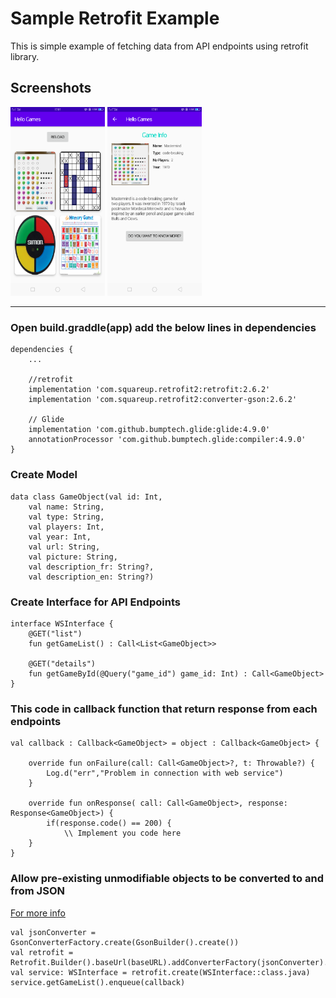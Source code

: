 # Sample Retrofit Example
This is simple example of fetching data from API endpoints using retrofit library.
## Screenshots
<img src="https://github.com/BibekLama/sample_retrofit_example/blob/master/app/assets/Screenshot_2020-07-07-17-01-08-90.png" width="30%" title="Splash Screen" alt="Screenshots"></img> 
<img src="https://github.com/BibekLama/sample_retrofit_example/blob/master/app/assets/Screenshot_2020-07-07-17-01-15-36.png" width="30%" title="Splash Screen" alt="Screenshots"></img>

***

### Open build.graddle(app) add the below lines in dependencies
    dependencies {
        ...

        //retrofit
        implementation 'com.squareup.retrofit2:retrofit:2.6.2'
        implementation 'com.squareup.retrofit2:converter-gson:2.6.2'

        // Glide
        implementation 'com.github.bumptech.glide:glide:4.9.0'
        annotationProcessor 'com.github.bumptech.glide:compiler:4.9.0'
    }
### Create Model
    data class GameObject(val id: Int,
        val name: String,
        val type: String,
        val players: Int,
        val year: Int,
        val url: String,
        val picture: String,
        val description_fr: String?,
        val description_en: String?)

### Create Interface for API Endpoints

    interface WSInterface {
        @GET("list")
        fun getGameList() : Call<List<GameObject>>

        @GET("details")
        fun getGameById(@Query("game_id") game_id: Int) : Call<GameObject>
    }

### This code in callback function that return response from each endpoints

    val callback : Callback<GameObject> = object : Callback<GameObject> {

        override fun onFailure(call: Call<GameObject>?, t: Throwable?) {
            Log.d("err","Problem in connection with web service")
        }

        override fun onResponse( call: Call<GameObject>, response: Response<GameObject>) {
            if(response.code() == 200) {
                \\ Implement you code here
        }
    }


### Allow pre-existing unmodifiable objects to be converted to and from JSON
[For more info](https://github.com/google/gson)

    val jsonConverter = GsonConverterFactory.create(GsonBuilder().create())
    val retrofit = Retrofit.Builder().baseUrl(baseURL).addConverterFactory(jsonConverter).build()
    val service: WSInterface = retrofit.create(WSInterface::class.java)
    service.getGameList().enqueue(callback)
